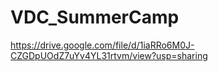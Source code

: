 # VDC_SummerCamp
https://drive.google.com/file/d/1iaRRo6M0J-CZGDpUOdZ7uYv4YL31rtvm/view?usp=sharing
